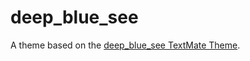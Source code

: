 # deep_blue_see

A theme based on the [deep_blue_see TextMate Theme](http://colorsublime.com/theme/deep_blue_see).
